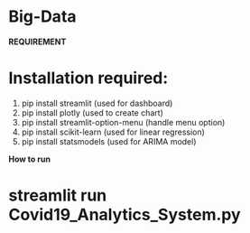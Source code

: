 # Big-Data

**REQUIREMENT**
# Installation required:
1. pip install streamlit (used for dashboard)
2. pip install plotly (used to create chart)
3. pip install streamlit-option-menu (handle menu option)
4. pip install scikit-learn (used for linear regression)
5. pip install statsmodels (used for ARIMA model)

**How to run**
# streamlit run Covid19_Analytics_System.py
